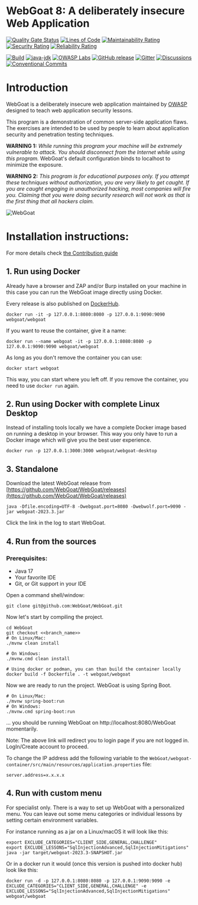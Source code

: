# WebGoat 8: A deliberately insecure Web Application
[![Quality Gate Status](https://nautilus.sonarqube.org/api/project_badges/measure?project=SonarSource-Demos_WebGoat_AYjkzfMB60C8KWK2xTVL&metric=alert_status&token=sqb_d43c75759762ea8c9df6231d4ac4a49a2730dc8c)](https://nautilus.sonarqube.org/dashboard?id=SonarSource-Demos_WebGoat_AYjkzfMB60C8KWK2xTVL)
[![Lines of Code](https://nautilus.sonarqube.org/api/project_badges/measure?project=SonarSource-Demos_WebGoat_AYjkzfMB60C8KWK2xTVL&metric=ncloc&token=sqb_d43c75759762ea8c9df6231d4ac4a49a2730dc8c)](https://nautilus.sonarqube.org/dashboard?id=SonarSource-Demos_WebGoat_AYjkzfMB60C8KWK2xTVL)
[![Maintainability Rating](https://nautilus.sonarqube.org/api/project_badges/measure?project=SonarSource-Demos_WebGoat_AYjkzfMB60C8KWK2xTVL&metric=sqale_rating&token=sqb_d43c75759762ea8c9df6231d4ac4a49a2730dc8c)](https://nautilus.sonarqube.org/dashboard?id=SonarSource-Demos_WebGoat_AYjkzfMB60C8KWK2xTVL)
[![Security Rating](https://nautilus.sonarqube.org/api/project_badges/measure?project=SonarSource-Demos_WebGoat_AYjkzfMB60C8KWK2xTVL&metric=security_rating&token=sqb_d43c75759762ea8c9df6231d4ac4a49a2730dc8c)](https://nautilus.sonarqube.org/dashboard?id=SonarSource-Demos_WebGoat_AYjkzfMB60C8KWK2xTVL)
[![Reliability Rating](https://nautilus.sonarqube.org/api/project_badges/measure?project=SonarSource-Demos_WebGoat_AYjkzfMB60C8KWK2xTVL&metric=reliability_rating&token=sqb_d43c75759762ea8c9df6231d4ac4a49a2730dc8c)](https://nautilus.sonarqube.org/dashboard?id=SonarSource-Demos_WebGoat_AYjkzfMB60C8KWK2xTVL)

[![Build](https://github.com/WebGoat/WebGoat/actions/workflows/build.yml/badge.svg?branch=develop)](https://github.com/WebGoat/WebGoat/actions/workflows/build.yml)
[![java-jdk](https://img.shields.io/badge/java%20jdk-17-green.svg)](https://jdk.java.net/)
[![OWASP Labs](https://img.shields.io/badge/OWASP-Lab%20project-f7b73c.svg)](https://owasp.org/projects/)
[![GitHub release](https://img.shields.io/github/release/WebGoat/WebGoat.svg)](https://github.com/WebGoat/WebGoat/releases/latest)
[![Gitter](https://badges.gitter.im/OWASPWebGoat/community.svg)](https://gitter.im/OWASPWebGoat/community?utm_source=badge&utm_medium=badge&utm_campaign=pr-badge)
[![Discussions](https://img.shields.io/github/discussions/WebGoat/WebGoat)](https://github.com/WebGoat/WebGoat/discussions)
[![Conventional Commits](https://img.shields.io/badge/Conventional%20Commits-1.0.0-%23FE5196?logo=conventionalcommits&logoColor=white)](https://conventionalcommits.org)

# Introduction

WebGoat is a deliberately insecure web application maintained by [OWASP](http://www.owasp.org/) designed to teach web
application security lessons.

This program is a demonstration of common server-side application flaws. The
exercises are intended to be used by people to learn about application security and
penetration testing techniques.

**WARNING 1:** *While running this program your machine will be extremely
vulnerable to attack. You should disconnect from the Internet while using
this program.*  WebGoat's default configuration binds to localhost to minimize
the exposure.

**WARNING 2:** *This program is for educational purposes only. If you attempt
these techniques without authorization, you are very likely to get caught. If
you are caught engaging in unauthorized hacking, most companies will fire you.
Claiming that you were doing security research will not work as that is the
first thing that all hackers claim.*

![WebGoat](docs/images/webgoat.png)

# Installation instructions:

For more details check [the Contribution guide](/CONTRIBUTING.md)

## 1. Run using Docker

Already have a browser and ZAP and/or Burp installed on your machine in this case you can run the WebGoat image directly using Docker.

Every release is also published on [DockerHub](https://hub.docker.com/r/webgoat/webgoat).

```shell
docker run -it -p 127.0.0.1:8080:8080 -p 127.0.0.1:9090:9090 webgoat/webgoat
```

If you want to reuse the container, give it a name:

```shell
docker run --name webgoat -it -p 127.0.0.1:8080:8080 -p 127.0.0.1:9090:9090 webgoat/webgoat
```

As long as you don't remove the container you can use:

```shell
docker start webgoat
```

This way, you can start where you left off. If you remove the container, you need to use `docker run` again.

## 2. Run using Docker with complete Linux Desktop

Instead of installing tools locally we have a complete Docker image based on running a desktop in your browser. This way you only have to run a Docker image which will give you the best user experience.

```shell
docker run -p 127.0.0.1:3000:3000 webgoat/webgoat-desktop
```

## 3. Standalone

Download the latest WebGoat release from [https://github.com/WebGoat/WebGoat/releases](https://github.com/WebGoat/WebGoat/releases)

```shell
java -Dfile.encoding=UTF-8 -Dwebgoat.port=8080 -Dwebwolf.port=9090 -jar webgoat-2023.3.jar
```

Click the link in the log to start WebGoat.

## 4. Run from the sources

### Prerequisites:

* Java 17
* Your favorite IDE
* Git, or Git support in your IDE

Open a command shell/window:

```Shell
git clone git@github.com:WebGoat/WebGoat.git
```

Now let's start by compiling the project.

```Shell
cd WebGoat
git checkout <<branch_name>>
# On Linux/Mac:
./mvnw clean install

# On Windows:
./mvnw.cmd clean install

# Using docker or podman, you can than build the container locally
docker build -f Dockerfile . -t webgoat/webgoat
```

Now we are ready to run the project. WebGoat is using Spring Boot.

```Shell
# On Linux/Mac:
./mvnw spring-boot:run
# On Windows:
./mvnw.cmd spring-boot:run

```

... you should be running WebGoat on http://localhost:8080/WebGoat momentarily.

Note: The above link will redirect you to login page if you are not logged in. LogIn/Create account to proceed.

To change the IP address add the following variable to the `WebGoat/webgoat-container/src/main/resources/application.properties` file:

```
server.address=x.x.x.x
```

## 4. Run with custom menu

For specialist only. There is a way to set up WebGoat with a personalized menu. You can leave out some menu categories or individual lessons by setting certain environment variables.

For instance running as a jar on a Linux/macOS it will look like this:

```Shell
export EXCLUDE_CATEGORIES="CLIENT_SIDE,GENERAL,CHALLENGE"
export EXCLUDE_LESSONS="SqlInjectionAdvanced,SqlInjectionMitigations"
java -jar target/webgoat-2023.3-SNAPSHOT.jar
```

Or in a docker run it would (once this version is pushed into docker hub) look like this:

```Shell
docker run -d -p 127.0.0.1:8080:8080 -p 127.0.0.1:9090:9090 -e EXCLUDE_CATEGORIES="CLIENT_SIDE,GENERAL,CHALLENGE" -e EXCLUDE_LESSONS="SqlInjectionAdvanced,SqlInjectionMitigations" webgoat/webgoat
```

